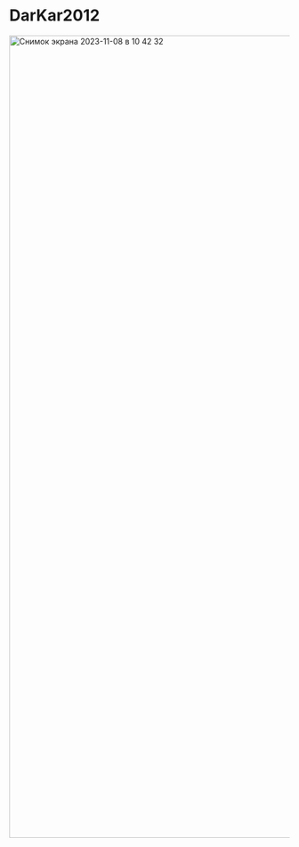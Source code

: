 # DarKar2012
<img width="1440" alt="Снимок экрана 2023-11-08 в 10 42 32" src="https://github.com/Anikor/DarKar2012/assets/36260683/607774e1-c273-4ebb-9480-f41a5430be80">
